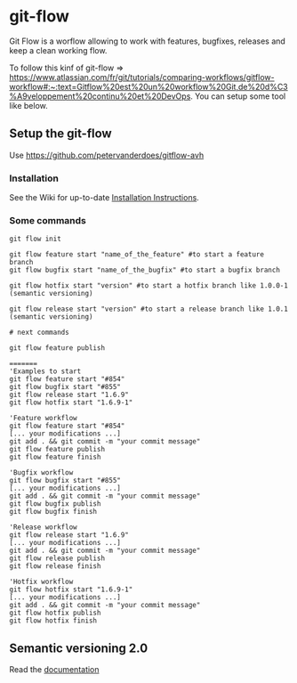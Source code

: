 # git-flow

Git Flow is a worflow allowing to work with features, bugfixes, releases and keep a clean working flow.

To follow this kinf of git-flow => https://www.atlassian.com/fr/git/tutorials/comparing-workflows/gitflow-workflow#:~:text=Gitflow%20est%20un%20workflow%20Git,de%20d%C3%A9veloppement%20continu%20et%20DevOps. You can setup some tool like below.

## Setup the git-flow

Use https://github.com/petervanderdoes/gitflow-avh

### Installation

See the Wiki for up-to-date [Installation Instructions](https://github.com/petervanderdoes/gitflow-avh/wiki/Installation).

### Some commands

```
git flow init

git flow feature start "name_of_the_feature" #to start a feature branch
git flow bugfix start "name_of_the_bugfix" #to start a bugfix branch

git flow hotfix start "version" #to start a hotfix branch like 1.0.0-1 (semantic versioning)

git flow release start "version" #to start a release branch like 1.0.1 (semantic versioning)

# next commands

git flow feature publish

=======
'Examples to start
git flow feature start "#854"
git flow bugfix start "#855"
git flow release start "1.6.9"
git flow hotfix start "1.6.9-1"

'Feature workflow
git flow feature start "#854"
[... your modifications ...]
git add . && git commit -m "your commit message"
git flow feature publish
git flow feature finish

'Bugfix workflow
git flow bugfix start "#855"
[... your modifications ...]
git add . && git commit -m "your commit message"
git flow bugfix publish
git flow bugfix finish

'Release workflow
git flow release start "1.6.9"
[... your modifications ...]
git add . && git commit -m "your commit message"
git flow release publish
git flow release finish

'Hotfix workflow
git flow hotfix start "1.6.9-1"
[... your modifications ...]
git add . && git commit -m "your commit message"
git flow hotfix publish
git flow hotfix finish
```

## Semantic versioning 2.0

Read the [documentation](https://semver.org/lang/fr/#gestion-s%C3%A9mantique-de-version-200)
